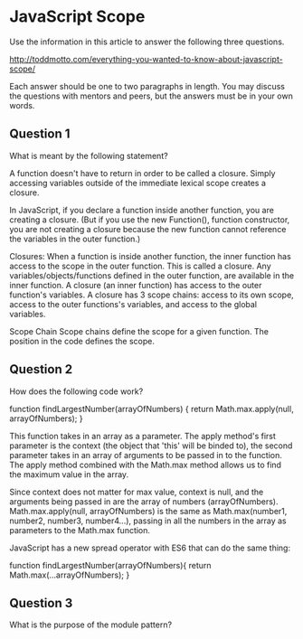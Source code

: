 JavaScript Scope
================
Use the information in this article to answer the following three questions.

http://toddmotto.com/everything-you-wanted-to-know-about-javascript-scope/

Each answer should be one to two paragraphs in length. You may discuss the questions with mentors and peers, but the answers must be in your own words.

Question 1
----------
What is meant by the following statement?

A function doesn't have to return in order to be called a closure. Simply accessing variables outside of the immediate lexical scope creates a closure.

In JavaScript, if you declare a function inside another function, you are creating a closure. (But if you use the new Function(), function constructor, you are not creating a closure because the new function cannot reference the variables in the outer function.)

Closures:
When a function is inside another function, the inner function has access to the scope in the outer function. This is called a closure. Any variables/objects/functions defined in the outer function, are available in the inner function. A closure (an inner function) has access to the outer function's variables. A closure has 3 scope chains: access to its own scope, access to the outer functions's variables, and access to the global variables.

Scope Chain
Scope chains define the scope for a given function. The position in the code defines the scope. 

Question 2
----------
How does the following code work?

  function findLargestNumber(arrayOfNumbers) {
    return Math.max.apply(null, arrayOfNumbers);
  }

This function takes in an array as a parameter. The apply method's first parameter is the context (the object that 'this' will be binded to), the second parameter takes in an array of arguments to be passed in to the function. The apply method combined with the Math.max method allows us to find the maximum value in the array.

Since context does not matter for max value, context is null, and the arguments being passed in are the array of numbers (arrayOfNumbers). Math.max.apply(null, arrayOfNumbers) is the same as Math.max(number1, number2, number3, number4...), passing in all the numbers in the array as parameters to the Math.max function.

JavaScript has a new spread operator with ES6 that can do the same thing:

  function findLargestNumber(arrayOfNumbers){
    return Math.max(...arrayOfNumbers);
  }

Question 3
----------
What is the purpose of the module pattern?